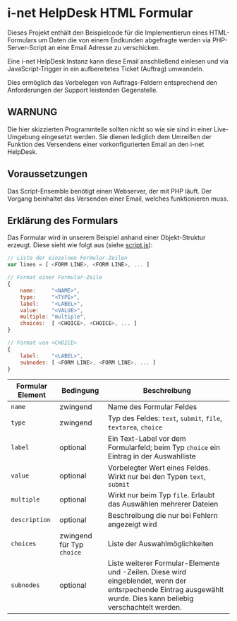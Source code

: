 # i-net HelpDesk HTML Formular

Dieses Projekt enthält den Beispielcode für die Implementierun eines HTML-Formulars um Daten die von einem Endkunden abgefragte werden via PHP-Server-Script an eine Email Adresse zu verschicken.

Eine i-net HelpDesk Instanz kann diese Email anschließend einlesen und via JavaScript-Trigger in ein aufbereitetes Ticket (Auftrag) umwandeln.

Dies ermöglich das Vorbelegen von Auftrags-Feldern entsprechend den Anforderungen der Support leistenden Gegenstelle.

## WARNUNG

Die hier skizzierten Programmteile sollten nicht so wie sie sind in einer Live-Umgebung eingesetzt werden. Sie dienen lediglich dem Umreißen der Funktion des Versendens einer vorkonfigurierten Email an den i-net HelpDesk.

## Voraussetzungen

Das Script-Ensemble benötigt einen Webserver, der mit PHP läuft. Der Vorgang beinhaltet das Versenden einer Email, welches funktionieren muss.

## Erklärung des Formulars

Das Formular wird in unserem Beispiel anhand einer Objekt-Struktur erzeugt. Diese sieht wie folgt aus (siehe [script.js](https://github.com/i-net-software/i-net-helpdesk-formular-demo/blob/master/script.js)):

```javascript
// Liste der einzelnen Formular-Zeilen
var lines = [ <FORM LINE>, <FORM LINE>, ... ]

// Format einer Formular-Zeile
{
    name:     "<NAME>",
    type:     "<TYPE>",
    label:    "<LABEL>",
    value:    "<VALUE>",		
    multiple: "multiple",
    choices:  [ <CHOICE>, <CHOICE>, ... ]
}

// Format von <CHOICE>
{
    label:    "<LABEL>",
    subnodes: [ <FORM LINE>, <FORM LINE>, ... ]
}
```

| Formular Element | Bedingung | Beschreibung |
|------------------|-----------|--------------|
| ```name```       | zwingend  | Name des Formular Feldes |
| ```type```       | zwingend  | Typ des Feldes: ```text```, ```submit```, ```file```, ```textarea```, ```choice``` |
| ```label```      | optional  | Ein Text-Label vor dem Formularfeld; beim Typ ```choice``` ein Eintrag in der Auswahlliste |
| ```value```      | optional  | Vorbelegter Wert eines Feldes. Wirkt nur bei den Typen ```text```, ```submit``` |
| ```multiple```   | optional  | Wirkt nur beim Typ ```file```. Erlaubt das Auswählen mehrerer Dateien |
| ```description```   | optional  | Beschreibung die nur bei Fehlern angezeigt wird |
| ```choices```   | zwingend für Typ ```choice``` | Liste der Auswahlmöglichkeiten |
| ```subnodes ```   | optional | Liste weiterer Formular-Elemente und -Zeilen. Diese wird eingeblendet, wenn der entsrpechende Eintrag ausgewählt wurde. Dies kann beliebig verschachtelt werden. |
